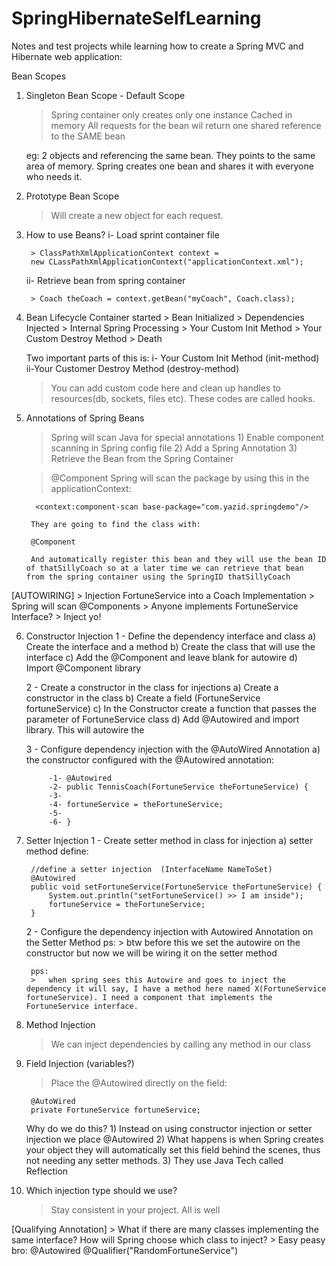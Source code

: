 # SpringHibernateSelfLearning
Notes and test projects while learning how to create a Spring MVC and Hibernate web application:

Bean Scopes

1) Singleton Bean Scope - Default Scope
	> Spring container only creates only one instance
	> Cached in memory
	> All requests for the bean wil return one shared reference to the SAME bean

	eg: 2 objects and referencing the same bean. They points to the same area of memory. Spring creates one bean and shares it with everyone who needs it.
 
2) Prototype Bean Scope
	> Will create a new object for each request.

3) How to use Beans?
	i- Load sprint container file

		> ClassPathXmlApplicationContext context = 
		new CLassPathXmlApplicationContext("applicationContext.xml");

	ii- Retrieve bean from spring container

		> Coach theCoach = context.getBean("myCoach", Coach.class);

4) Bean Lifecycle
	Container started > Bean Initialized > Dependencies Injected > Internal Spring Processing > Your Custom Init Method > Your Custom Destroy Method > Death

	Two important parts of this is:
		i- Your Custom Init Method (init-method)
		ii-Your Customer Destroy Method (destroy-method)

	> You can add custom code here and clean up handles to resources(db, sockets, files etc). These codes are called hooks.

5) Annotations of Spring Beans
	> Spring will scan Java for special annotations
		1) Enable component scanning in Spring config file
		2) Add a Spring Annotation
		3) Retrieve the Bean from the Spring Container 

	> @Component
		Spring will scan the package by using this in the applicationContext:

		 <context:component-scan base-package="com.yazid.springdemo"/>

		They are going to find the class with:

		@Component

		And automatically register this bean and they will use the bean ID of thatSillyCoach so at a later time we can retrieve that bean  from the spring container using the SpringID thatSillyCoach

[AUTOWIRING]
	> Injection FortuneService into a Coach Implementation
	> Spring will scan @Components
	> Anyone implements FortuneService Interface?
	> Inject yo!

6) Constructor Injection
	1 - Define the dependency interface and class
		a) Create the interface and a method
		b) Create the class that will use the interface
		c) Add the @Component and leave blank for autowire
		d) Import @Component library

	2 - Create a constructor in the class for injections
		a) Create a constructor in the class 
		b) Create a field (FortuneService fortuneService)
		c) In the Constructor create a function that passes the parameter of FortuneService class
		d) Add @Autowired and import library. This will autowire the 

	3 - Configure dependency injection with the @AutoWired Annotation
		a) the constructor configured with the @Autowired annotation:

			-1- @Autowired
			-2- public TennisCoach(FortuneService theFortuneService) {
			-3-
			-4- fortuneService = theFortuneService;
			-5- 
			-6- }
	
7) Setter Injection
	1 - Create setter method in class for injection
		a) setter method define:

		//define a setter injection  (InterfaceName NameToSet)
		@Autowired
		public void setFortuneService(FortuneService theFortuneService) {
			System.out.println("setFortuneService() >> I am inside");
			fortuneService = theFortuneService;
		}


	2 - Configure the dependency injection with Autowired Annotation on the Setter Method
		ps: 
		>	btw before this we set the autowire on the constructor but now we will be wiring it on the setter method

		pps: 
		>	when spring sees this Autowire and goes to inject the dependency it will say, I have a method here named X(FortuneService fortuneService). I need a component that implements the FortuneService interface.

8) Method Injection
	> We can inject dependencies by calling any method in our class

9) Field Injection (variables?)
	> Place the @Autowired directly on the field:

		@AutoWired
		private FortuneService fortuneService;

	Why do we do this?
		1) Instead on using constructor injection or setter injection we place @Autowired
		2) What happens is when Spring creates your object they will automatically set this field behind the scenes, thus not needing any setter methods.
		3) They use Java Tech called Reflection 

10) Which injection type should we use?
	> Stay consistent in your project. All is well

[Qualifying Annotation]
	> What if there are many classes implementing the same interface? How will Spring choose which class to inject?
	> Easy peasy bro:
		@Autowired
		@Qualifier("RandomFortuneService")

